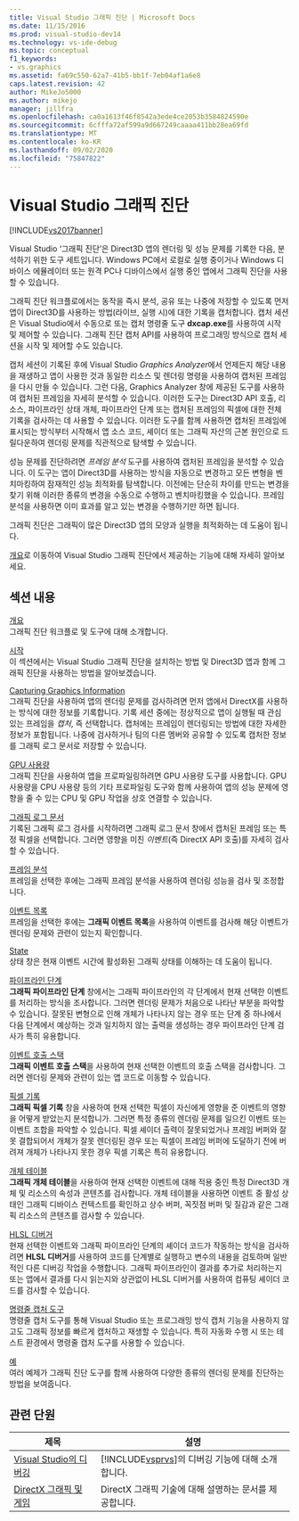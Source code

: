 ```yaml
---
title: Visual Studio 그래픽 진단 | Microsoft Docs
ms.date: 11/15/2016
ms.prod: visual-studio-dev14
ms.technology: vs-ide-debug
ms.topic: conceptual
f1_keywords:
- vs.graphics
ms.assetid: fa69c550-62a7-41b5-bb1f-7eb04af1a6e8
caps.latest.revision: 42
author: MikeJo5000
ms.author: mikejo
manager: jillfra
ms.openlocfilehash: ca0a1613f46f8542a3ede4ce2053b3584824590e
ms.sourcegitcommit: 6cfffa72af599a9d667249caaaa411bb28ea69fd
ms.translationtype: MT
ms.contentlocale: ko-KR
ms.lasthandoff: 09/02/2020
ms.locfileid: "75847822"
---
```

# <a name="visual-studio-graphics-diagnostics"></a>Visual Studio 그래픽 진단
[!INCLUDE[vs2017banner](../includes/vs2017banner.md)]

Visual Studio ‘그래픽 진단’은 Direct3D 앱의 렌더링 및 성능 문제를 기록한 다음, 분석하기 위한 도구 세트입니다. Windows PC에서 로컬로 실행 중이거나 Windows 디바이스 에뮬레이터 또는 원격 PC나 디바이스에서 실행 중인 앱에서 그래픽 진단을 사용할 수 있습니다.  
  
 그래픽 진단 워크플로에서는 동작을 즉시 분석, 공유 또는 나중에 저장할 수 있도록 먼저 앱이 Direct3D를 사용하는 방법(라이브, 실행 시)에 대한 기록을 캡처합니다. 캡처 세션은 Visual Studio에서 수동으로 또는 캡처 명령줄 도구 **dxcap.exe**를 사용하여 시작 및 제어할 수 있습니다. 그래픽 진단 캡처 API를 사용하여 프로그래밍 방식으로 캡처 세션을 시작 및 제어할 수도 있습니다.  
  
 캡처 세션이 기록된 후에 Visual Studio *Graphics Analyzer*에서 언제든지 해당 내용을 재생하고 앱이 사용한 것과 동일한 리소스 및 렌더링 명령을 사용하여 캡처된 프레임을 다시 만들 수 있습니다. 그런 다음, Graphics Analyzer 창에 제공된 도구를 사용하여 캡처된 프레임을 자세히 분석할 수 있습니다. 이러한 도구는 Direct3D API 호출, 리소스, 파이프라인 상태 개체, 파이프라인 단계 또는 캡처된 프레임의 픽셀에 대한 전체 기록을 검사하는 데 사용할 수 있습니다. 이러한 도구를 함께 사용하면 캡처된 프레임에 표시되는 방식부터 시작해서 앱 소스 코드, 셰이더 또는 그래픽 자산의 근본 원인으로 드릴다운하여 렌더링 문제를 직관적으로 탐색할 수 있습니다.  
  
 성능 문제를 진단하려면 *프레임 분석* 도구를 사용하여 캡처된 프레임을 분석할 수 있습니다. 이 도구는 앱이 Direct3D를 사용하는 방식을 자동으로 변경하고 모든 변형을 벤치마킹하여 잠재적인 성능 최적화를 탐색합니다. 이전에는 단순히 차이를 만드는 변경을 찾기 위해 이러한 종류의 변경을 수동으로 수행하고 벤치마킹했을 수 있습니다. 프레임 분석을 사용하면 이미 효과를 알고 있는 변경을 수행하기만 하면 됩니다.  
  
 그래픽 진단은 그래픽이 많은 Direct3D 앱의 모양과 실행을 최적화하는 데 도움이 됩니다.  
  
 [개요](../debugger/overview-of-visual-studio-graphics-diagnostics.md)로 이동하여 Visual Studio 그래픽 진단에서 제공하는 기능에 대해 자세히 알아보세요.  
  
## <a name="in-this-section"></a>섹션 내용  
 [개요](../debugger/overview-of-visual-studio-graphics-diagnostics.md)  
 그래픽 진단 워크플로 및 도구에 대해 소개합니다.  
  
 [시작](../debugger/getting-started-with-visual-studio-graphics-diagnostics.md)  
 이 섹션에서는 Visual Studio 그래픽 진단을 설치하는 방법 및 Direct3D 앱과 함께 그래픽 진단을 사용하는 방법을 알아보겠습니다.  
  
 [Capturing Graphics Information](../debugger/capturing-graphics-information.md)  
 그래픽 진단을 사용하여 앱의 렌더링 문제를 검사하려면 먼저 앱에서 DirectX를 사용하는 방식에 대한 정보를 기록합니다. 기록 세션 중에는 정상적으로 앱이 실행될 때 관심 있는 프레임을 *캡처*, 즉 선택합니다. 캡처에는 프레임이 렌더링되는 방법에 대한 자세한 정보가 포함됩니다. 나중에 검사하거나 팀의 다른 멤버와 공유할 수 있도록 캡처한 정보를 그래픽 로그 문서로 저장할 수 있습니다.  
  
 [GPU 사용량](../debugger/gpu-usage.md)  
 그래픽 진단을 사용하여 앱을 프로파일링하려면 GPU 사용량 도구를 사용합니다. GPU 사용량을 CPU 사용량 등의 기타 프로파일링 도구와 함께 사용하여 앱의 성능 문제에 영향을 줄 수 있는 CPU 및 GPU 작업을 상호 연결할 수 있습니다.  
  
 [그래픽 로그 문서](../debugger/graphics-log-document.md)  
 기록된 그래픽 로그 검사를 시작하려면 그래픽 로그 문서 창에서 캡처된 프레임 또는 특정 픽셀을 선택합니다. 그러면 영향을 미친 *이벤트*(즉 DirectX API 호출)를 자세히 검사할 수 있습니다.  
  
 [프레임 분석](../debugger/graphics-frame-analysis.md)  
 프레임을 선택한 후에는 그래픽 프레임 분석을 사용하여 렌더링 성능을 검사 및 조정합니다.  
  
 [이벤트 목록](../debugger/graphics-event-list.md)  
 프레임을 선택한 후에는 **그래픽 이벤트 목록**을 사용하여 이벤트를 검사해 해당 이벤트가 렌더링 문제와 관련이 있는지 확인합니다.  
  
 [State](../debugger/graphics-state.md)  
 상태 창은 현재 이벤트 시간에 활성화된 그래픽 상태를 이해하는 데 도움이 됩니다.  
  
 [파이프라인 단계](../debugger/graphics-pipeline-stages.md)  
 **그래픽 파이프라인 단계** 창에서는 그래픽 파이프라인의 각 단계에서 현재 선택한 이벤트를 처리하는 방식을 조사합니다. 그러면 렌더링 문제가 처음으로 나타난 부분을 파악할 수 있습니다. 잘못된 변형으로 인해 개체가 나타나지 않는 경우 또는 단계 중 하나에서 다음 단계에서 예상하는 것과 일치하지 않는 출력을 생성하는 경우 파이프라인 단계 검사가 특히 유용합니다.  
  
 [이벤트 호출 스택](../debugger/graphics-event-call-stack.md)  
 **그래픽 이벤트 호출 스택**을 사용하여 현재 선택한 이벤트의 호출 스택을 검사합니다. 그러면 렌더링 문제와 관련이 있는 앱 코드로 이동할 수 있습니다.  
  
 [픽셀 기록](../debugger/graphics-pixel-history.md)  
 **그래픽 픽셀 기록** 창을 사용하여 현재 선택한 픽셀이 자신에게 영향을 준 이벤트의 영향을 어떻게 받았는지 분석합니가. 그러면 특정 종류의 렌더링 문제를 일으킨 이벤트 또는 이벤트 조합을 파악할 수 있습니다. 픽셀 셰이더 출력이 잘못되었거나 프레임 버퍼와 잘못 결합되어서 개체가 잘못 렌더링된 경우 또는 픽셀이 프레임 버퍼에 도달하기 전에 버려져 개체가 나타나지 못한 경우 픽셀 기록은 특히 유용합니다.  
  
 [개체 테이블](../debugger/graphics-object-table.md)  
 **그래픽 개체 테이블**을 사용하여 현재 선택한 이벤트에 대해 적용 중인 특정 Direct3D 개체 및 리소스의 속성과 콘텐츠를 검사합니다. 개체 테이블을 사용하면 이벤트 중 활성 상태인 그래픽 디바이스 컨텍스트를 확인하고 상수 버퍼, 꼭짓점 버퍼 및 질감과 같은 그래픽 리소스의 콘텐츠를 검사할 수 있습니다.  
  
 [HLSL 디버거](../debugger/hlsl-shader-debugger.md)  
 현재 선택한 이벤트와 그래픽 파이프라인 단계의 셰이더 코드가 작동하는 방식을 검사하려면 **HLSL 디버거**를 사용하여 코드를 단계별로 실행하고 변수의 내용을 검토하며 일반적인 다른 디버깅 작업을 수행합니다. 그래픽 파이프라인이 결과를 추가로 처리하는지 또는 앱에서 결과를 다시 읽는지와 상관없이 HLSL 디버거를 사용하여 컴퓨팅 셰이더 코드를 검사할 수 있습니다.  
  
 [명령줄 캡처 도구](../debugger/command-line-capture-tool.md)  
 명령줄 캡처 도구를 통해 Visual Studio 또는 프로그래밍 방식 캡처 기능을 사용하지 않고도 그래픽 정보를 빠르게 캡처하고 재생할 수 있습니다. 특히 자동화 수행 시 또는 테스트 환경에서 명령줄 캡처 도구를 사용할 수 있습니다.  
  
 [예](../debugger/graphics-diagnostics-examples.md)  
 여러 예제가 그래픽 진단 도구를 함께 사용하여 다양한 종류의 렌더링 문제를 진단하는 방법을 보여줍니다.  
  
## <a name="related-sections"></a>관련 단원  
  
|제목|설명|  
|-----------|-----------------|  
|[Visual Studio의 디버깅](../debugger/debugging-in-visual-studio.md)|[!INCLUDE[vsprvs](../includes/vsprvs-md.md)]의 디버깅 기능에 대해 소개합니다.|  
|[DirectX 그래픽 및 게임](https://msdn.microsoft.com/library/ee663274(v=vs.85).aspx)|DirectX 그래픽 기술에 대해 설명하는 문서를 제공합니다.|

